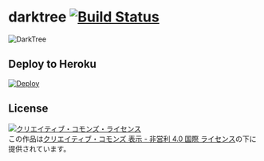 # darktree [![Build Status](https://travis-ci.org/mogulla3/darktree.svg?branch=master)](https://travis-ci.org/mogulla3/darktree)

![DarkTree](https://raw.githubusercontent.com/mogulla3/darktree/master/darktree.png)

## Deploy to Heroku
[![Deploy](https://www.herokucdn.com/deploy/button.svg)](https://heroku.com/deploy?template=https://github.com/mogulla3/darktree)

## License
<a rel="license" href="http://creativecommons.org/licenses/by-nc/4.0/"><img alt="クリエイティブ・コモンズ・ライセンス" style="border-width:0" src="https://i.creativecommons.org/l/by-nc/4.0/88x31.png" /></a><br />この作品は<a rel="license" href="http://creativecommons.org/licenses/by-nc/4.0/">クリエイティブ・コモンズ 表示 - 非営利 4.0 国際 ライセンス</a>の下に提供されています。
